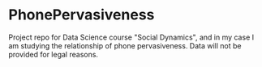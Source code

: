 # PhonePervasiveness
Project repo for Data Science course "Social Dynamics", and in my case I am studying the relationship of phone pervasiveness. Data will not be provided for legal reasons. 
